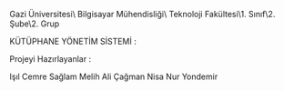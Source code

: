 Gazi Üniversitesi\ Bilgisayar Mühendisliği\ Teknoloji Fakültesi\1. Sınıf\2. Şube\2. Grup

KÜTÜPHANE YÖNETİM SİSTEMİ :

Projeyi Hazırlayanlar :

Işıl Cemre Sağlam 
Melih Ali Çağman 
Nisa Nur Yondemir 
